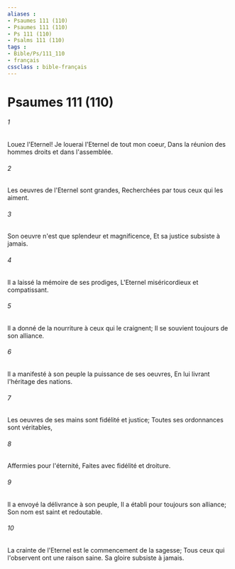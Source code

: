 ```yaml
---
aliases : 
- Psaumes 111 (110)
- Psaumes 111 (110)
- Ps 111 (110)
- Psalms 111 (110)
tags : 
- Bible/Ps/111_110
- français
cssclass : bible-français
---
```


# Psaumes 111 (110)

###### 1
Louez l'Eternel! Je louerai l'Eternel de tout mon coeur, Dans la réunion des hommes droits et dans l'assemblée.
###### 2
Les oeuvres de l'Eternel sont grandes, Recherchées par tous ceux qui les aiment.
###### 3
Son oeuvre n'est que splendeur et magnificence, Et sa justice subsiste à jamais.
###### 4
Il a laissé la mémoire de ses prodiges, L'Eternel miséricordieux et compatissant.
###### 5
Il a donné de la nourriture à ceux qui le craignent; Il se souvient toujours de son alliance.
###### 6
Il a manifesté à son peuple la puissance de ses oeuvres, En lui livrant l'héritage des nations.
###### 7
Les oeuvres de ses mains sont fidélité et justice; Toutes ses ordonnances sont véritables,
###### 8
Affermies pour l'éternité, Faites avec fidélité et droiture.
###### 9
Il a envoyé la délivrance à son peuple, Il a établi pour toujours son alliance; Son nom est saint et redoutable.
###### 10
La crainte de l'Eternel est le commencement de la sagesse; Tous ceux qui l'observent ont une raison saine. Sa gloire subsiste à jamais.

